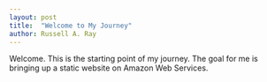 ```yaml
---
layout: post
title:  "Welcome to My Journey"
author: Russell A. Ray
---
```


Welcome.  This is the starting point of my journey.  The goal for me is bringing up a static website on Amazon Web Services.
